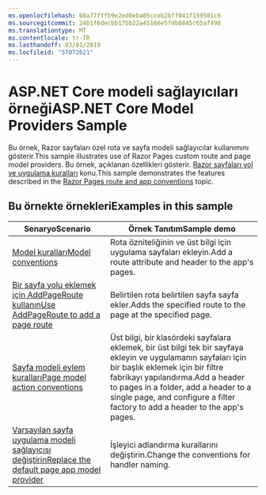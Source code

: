 ```yaml
---
ms.openlocfilehash: 68a77fffb9e2ed0eba05cceb2bff041f159501c6
ms.sourcegitcommit: 24b1f6decbb17bb22a45166e5fdb0845c65af498
ms.translationtype: MT
ms.contentlocale: tr-TR
ms.lasthandoff: 03/01/2019
ms.locfileid: "57072621"
---
```

# <a name="aspnet-core-model-providers-sample"></a><span data-ttu-id="a7531-101">ASP.NET Core modeli sağlayıcıları örneği</span><span class="sxs-lookup"><span data-stu-id="a7531-101">ASP.NET Core Model Providers Sample</span></span>

<span data-ttu-id="a7531-102">Bu örnek, Razor sayfaları özel rota ve sayfa modeli sağlayıcılar kullanımını gösterir.</span><span class="sxs-lookup"><span data-stu-id="a7531-102">This sample illustrates use of Razor Pages custom route and page model providers.</span></span> <span data-ttu-id="a7531-103">Bu örnek, açıklanan özellikleri gösterir. [Razor sayfaları yol ve uygulama kuralları](https://docs.microsoft.com/aspnet/core/razor-pages/razor-pages-convention-features) konu.</span><span class="sxs-lookup"><span data-stu-id="a7531-103">This sample demonstrates the features described in the [Razor Pages route and app conventions](https://docs.microsoft.com/aspnet/core/razor-pages/razor-pages-convention-features) topic.</span></span>

## <a name="examples-in-this-sample"></a><span data-ttu-id="a7531-104">Bu örnekte örnekleri</span><span class="sxs-lookup"><span data-stu-id="a7531-104">Examples in this sample</span></span>

| <span data-ttu-id="a7531-105">Senaryo</span><span class="sxs-lookup"><span data-stu-id="a7531-105">Scenario</span></span> | <span data-ttu-id="a7531-106">Örnek Tanıtım</span><span class="sxs-lookup"><span data-stu-id="a7531-106">Sample demo</span></span> |
| -------- | ----------- |
| [<span data-ttu-id="a7531-107">Model kuralları</span><span class="sxs-lookup"><span data-stu-id="a7531-107">Model conventions</span></span>](https://docs.microsoft.com/aspnet/core/razor-pages/razor-pages-conventions#model-conventions) | <span data-ttu-id="a7531-108">Rota özniteliğinin ve üst bilgi için uygulama sayfaları ekleyin.</span><span class="sxs-lookup"><span data-stu-id="a7531-108">Add a route attribute and header to the app's pages.</span></span> |
| [<span data-ttu-id="a7531-109">Bir sayfa yolu eklemek için AddPageRoute kullanın</span><span class="sxs-lookup"><span data-stu-id="a7531-109">Use AddPageRoute to add a page route</span></span>](https://docs.microsoft.com/aspnet/core/razor-pages/razor-pages-conventions#configure-a-page-route) | <span data-ttu-id="a7531-110">Belirtilen rota belirtilen sayfa sayfa ekler.</span><span class="sxs-lookup"><span data-stu-id="a7531-110">Adds the specified route to the page at the specified page.</span></span> |
| [<span data-ttu-id="a7531-111">Sayfa modeli eylem kuralları</span><span class="sxs-lookup"><span data-stu-id="a7531-111">Page model action conventions</span></span>](https://docs.microsoft.com/aspnet/core/razor-pages/razor-pages-conventions#page-model-action-conventions) | <span data-ttu-id="a7531-112">Üst bilgi, bir klasördeki sayfalara eklemek, bir üst bilgi tek bir sayfaya ekleyin ve uygulamanın sayfaları için bir başlık eklemek için bir filtre fabrikayı yapılandırma.</span><span class="sxs-lookup"><span data-stu-id="a7531-112">Add a header to pages in a folder, add a header to a single page, and configure a filter factory to add a header to the app's pages.</span></span> |
| [<span data-ttu-id="a7531-113">Varsayılan sayfa uygulama modeli sağlayıcısı değiştirin</span><span class="sxs-lookup"><span data-stu-id="a7531-113">Replace the default page app model provider</span></span>](https://docs.microsoft.com/aspnet/core/razor-pages/razor-pages-conventions#replace-the-default-page-app-model-provider) | <span data-ttu-id="a7531-114">İşleyici adlandırma kurallarını değiştirin.</span><span class="sxs-lookup"><span data-stu-id="a7531-114">Change the conventions for handler naming.</span></span> |
